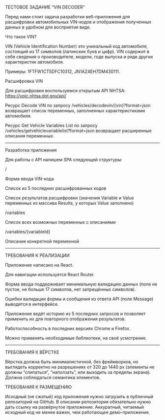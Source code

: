 ТЕСТОВОЕ ЗАДАНИЕ “VIN DECODER” 

Перед нами стоит задача разработки веб-приложения для расшифровки автомобильных VIN-кодов и отображения полученных данных в удобном для восприятия виде. 

Что такое VIN? 

VIN (Vehicle Identification Number) это уникальный код автомобиля, состоящий из 17 символов (латинских букв и цифр). VIN содержит в себе сведения о производителе, модели, годе выпуска и ряде других характеристик автомобиля. 

Примеры: 1FTFW1CT5DFC10312, JN1AZ4EH7DM430111. 

Расшифровка VIN 

 Для расшифровки воспользуемся открытым API NHTSA: https://vpic.nhtsa.dot.gov/api/ 

Ресурс Decode VIN по запросу /vehicles/decodevin/{vin}?format=json возвращает список переменных, заполненных характеристиками автомобиля. 

Ресурс Get Vehicle Variables List по запросу /vehicles/getvehiclevariablelist?format=json возвращает расширенные описания переменных. 

---------------------------------------------

Разработка приложения 

Для работы с API напишем SPA следующей структуры: 

/ 

Форма ввода VIN-кода 

Список из 5 последних расшифрованных кодов 

Список результатов расшифровки (значения Variable и Value переменных из массива Results, у которых Value заполнено) 

/variables 

Список всех возможных переменных с описаниями 

/variables/{variableId} 

Описание конкретной переменной 

---------------------------------------------

ТРЕБОВАНИЯ К РЕАЛИЗАЦИИ 

Приложение написано на React. 

Для навигации используется React Router. 

Форма ввода поддерживает минимальную валидацию данных (поле не пустое, не больше 17 символов, нет запрещённых символов). 

Ошибки валидации формы и сообщения из ответа API (поле Message) выводятся в интерфейсе. 

Приложение ведёт историю из 5 последних запросов и позволяет применить их для повторного отображения результатов. 

Работоспособность в последних версиях Chrome и Firefox. 

Можно применять необходимые библиотеки, на своё усмотрение. 

---------------------------------------------

ТРЕБОВАНИЯ К ВЁРСТКЕ 

Вёрстка должна быть минималистичной, без фреймворков, но выглядеть корректно на разрешениях от 320 до 1440 px (элементы не должны “слипаться”, “наползать”, или выходить за пределы экрана). Должна соблюдаться семантика элементов. 

ТРЕБОВАНИЯ К РАЗМЕЩЕНИЮ 

Исходный (не сжатый) код приложения нужно загрузить в публичный репозиторий на GitHub. В описании репозитория обязательно нужно дать ссылку на развёрнутое приложение. Аккуратный, читаемый исходный код не менее важен, чем работающее демо-приложение. 